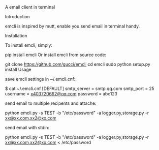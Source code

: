 A email client in terminal

Introduction

emcli is inspired by mutt, enable you send email in terminal handy.

Installation

To install emcli, simply:

pip install emcli
Or install emcli from source code:

git clone https://github.com/gucci/emcli
cd emcli
sudo python setup.py install
Usage

save emcli settings in ~/.emcli.cnf:

$ cat ~/.emcli.cnf
[DEFAULT]
smtp_server = smtp.qq.com
smtp_port = 25
username = x403720692@qq.com
password = abc123

send email to multiple recipents and attache:

python emcli.py -s TEST -b "/etc/password" -a logger.py,storage.py -r xx@xx.com,xx2@xx.com

send email with stdin:

python emcli.py -s TEST -b "/etc/password" -a logger.py,storage.py -r xx@xx.com,xx2@xx.com < /etc/password
